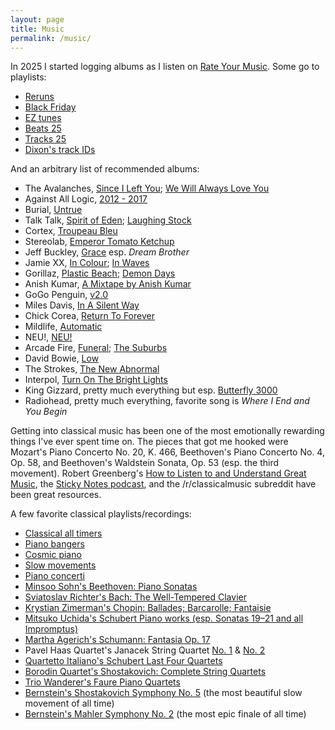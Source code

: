 ```yaml
---
layout: page
title: Music
permalink: /music/
---
```


In 2025 I started logging albums as I listen on [Rate Your Music](https://rateyourmusic.com/collection/dnsz/ss.rd). Some go to playlists:

* [Reruns](https://open.spotify.com/playlist/1aBExd90ioxHqzRrfs4Dhr?si=09ff1a7fe5ac4099)
* [Black Friday](https://open.spotify.com/playlist/7qBWDMAKsbP9sitdpWBzeE?si=68cb17dc83094e20)
* [EZ tunes](https://open.spotify.com/playlist/3RrtgMpUXX7FK67VDhUNqr?si=cdcdf07474a7408d)
* [Beats 25](https://open.spotify.com/playlist/1sadgFEX0N7kaKE9dHJWOt?si=b295da91b82a4d9c)
* [Tracks 25](https://open.spotify.com/playlist/4rrJ4ao69BwOSY89vY53qm?si=ebecc51e23b74ca7)
* [Dixon's track IDs](https://open.spotify.com/playlist/37i9dQZF1DWZMAcZLI8XCI?si=9e0600ef50ad4e90)

And an arbitrary list of recommended albums:

* The Avalanches, [Since I Left You](https://open.spotify.com/album/0YtYaaO0aipyeQl0xhAWTO?si=_xsm0mSsQKmtAroQu_hb_A); [We Will Always Love You](https://open.spotify.com/album/755yBlrk0Sz8tIgMMTgyr1?si=Z1Ueu7FuQh2zqGZzhpOyBQ)
* Against All Logic, [2012 - 2017](https://open.spotify.com/album/6L2xSRFqrdj9zBwh2cM0TF?si=ZW7IwG81S3yz5PnFl_DlFQ)
* Burial, [Untrue](https://open.spotify.com/album/1iRPiEYHIX2zpF8lkW54SK?si=RE1loMcIRaOV0AuNiebitw)
* Talk Talk, [Spirit of Eden](https://open.spotify.com/album/4YXo7p7aubyVIbNLoVlBp9?si=xZH9xP2nRMe8bhPFoUaRlA); [Laughing Stock](https://open.spotify.com/album/3NEa40lY9rNpSIALSIKn79?si=lBuW4khnSCegBw-oSMZD5g)
* Cortex, [Troupeau Bleu](https://open.spotify.com/album/74DOWHisu2jlFvPid9YTGB?si=lKec-6d_S0GOyFTpN_urKQ)
* Stereolab, [Emperor Tomato Ketchup](https://open.spotify.com/album/0haIl1ZqGy5akbazF8nxLs?si=MclISGSAT5uxiVhoVxukKQ)
* Jeff Buckley, [Grace](https://open.spotify.com/album/7yQtjAjhtNi76KRu05XWFS?si=o24VwKSTR0GmP9tvD9fD2w) esp. _Dream Brother_
* Jamie XX, [In Colour](https://open.spotify.com/album/04Duapg2mNlVykd895xcfZ?si=7hBtvLdWQ6-mXVZNHJSn-Q); [In Waves](https://open.spotify.com/album/57MSBg5pBQZH5bfLVDmeuP?si=abvrdZBoSYSEYUw8zQcpxQ)
* Gorillaz, [Plastic Beach](https://open.spotify.com/album/2dIGnmEIy1WZIcZCFSj6i8?si=7emeZaSNSg-UsbMNj6G-xg); [Demon Days](https://open.spotify.com/album/0bUTHlWbkSQysoM3VsWldT?si=Sr4JSPeXS8SROuRHA1FMDg)
* Anish Kumar, [A Mixtape by Anish Kumar](https://open.spotify.com/album/2FKcfRXY5LYv0pALiLRh3g?si=ZvaCg58ySAuO9HvGMWJz_g)
* GoGo Penguin, [v2.0](https://open.spotify.com/album/7rXrjbrYcXG8EkqXpt0weK?si=XQF8z7ZCSbG3Tr5uAriAGQ)
* Miles Davis, [In A Silent Way](https://open.spotify.com/album/0Hs3BomCdwIWRhgT57x22T?si=aqQ7Dtb6TuiccnYNo3pRDg)
* Chick Corea, [Return To Forever](https://open.spotify.com/album/6M0IAJHwQ6dFNtTkFsXCJc?si=lP5dv8IlSiequG3n2PDowg)
* Mildlife, [Automatic](https://open.spotify.com/album/4l8HTiPwY1GrY3WNUNOZ8q?si=GtmNcS0CTQO7f7AJH0JrSA)
* NEU!, [NEU!](https://open.spotify.com/album/1aKOQpS6TrGd3wTQooaIBH?si=8l1bgrz8SeqerE_oEb47Yw)
* Arcade Fire, [Funeral](https://open.spotify.com/album/6ZB8qaR9JNuS0Q0bG1nbcH?si=T-lofPX9SIWQMyAqAWLUvA); [The Suburbs](https://open.spotify.com/album/0gkUcpkyW2SXN49Yktkf6F?si=6rhrG33BRZmYILOMLjddUQ)
* David Bowie, [Low](https://open.spotify.com/album/2de6LD7eOW8zrlorbS28na?si=XGLbYyrOTsiPUOUtHKa03g)
* The Strokes, [The New Abnormal](https://open.spotify.com/album/2xkZV2Hl1Omi8rk2D7t5lN?si=FhwkCCr3RoWn9qd5tf2NQg)
* Interpol, [Turn On The Bright Lights](https://open.spotify.com/album/4sW8Eql2e2kdRP1A1R1clG?si=fFiVIgGzQhaDAmUgKtdf_Q)
* King Gizzard, pretty much everything but esp. [Butterfly 3000](https://open.spotify.com/album/2I0LPpmyvAwnXvCuBf3Pcy?si=HfyH44oHSlGPEjKE_5INJg)
* Radiohead, pretty much everything, favorite song is _Where I End and You Begin_

Getting into classical music has been one of the most emotionally rewarding things I've ever spent time on. The pieces that got me hooked were Mozart's Piano Concerto No. 20, K. 466, Beethoven's Piano Concerto No. 4, Op. 58, and Beethoven's Waldstein Sonata, Op. 53 (esp. the third movement). Robert Greenberg's [How to Listen to and Understand Great Music](https://www.audible.com/pd/How-to-Listen-to-and-Understand-Great-Music-3rd-Edition-Audiobook/B00DDVQIM2), the [Sticky Notes podcast](https://stickynotespodcast.libsyn.com/), and the /r/classicalmusic subreddit have been great resources.

A few favorite classical playlists/recordings:

* [Classical all timers](https://open.spotify.com/playlist/1eYD5BUaapMfNGDoEiPDXO?si=64f367b30a42468a)
* [Piano bangers](https://open.spotify.com/playlist/6kURKdivewP2JlCzUJOZGX?si=b01ab0153d12430c)
* [Cosmic piano](https://open.spotify.com/playlist/3JvRWGpcHCjgCw0ghbh1SA?si=803b3ab90fee4f11)
* [Slow movements](https://open.spotify.com/playlist/3XU09g8N8cbWzFIgqJdkeL?si=a5b387a7369e4fff)
* [Piano concerti](https://open.spotify.com/playlist/20Y6NRhIlhNEFNBzeN2u6R?si=5e127130c5634a26)
* [Minsoo Sohn's Beethoven: Piano Sonatas](https://open.spotify.com/album/5xZS63vJBpsPbIOi0Hvlc4?si=l3jK3PPSTrOYbiLUCDtd3A)
* [Sviatoslav Richter's Bach: The Well-Tempered Clavier](https://open.spotify.com/album/3PWhuYij6e99npMTjTZm2C?si=MHIAyTRSRE6GK8L4CVrBYQ)
* [Krystian Zimerman's Chopin: Ballades; Barcarolle; Fantaisie](https://open.spotify.com/album/5c9v5oU43Oo22MSG8EKFp2?si=cdlEH6dzTFmXO4Pjjd0k9Q)
* [Mitsuko Uchida's Schubert Piano works (esp. Sonatas 19–21 and all Impromptus)](https://open.spotify.com/album/6WyrofdS0VcQwalzvy9VIA?si=WtCPvO4TTf2JivIS8fUQwQ)
* [Martha Agerich's Schumann: Fantasia Op. 17](https://open.spotify.com/album/60wBLkr0WADMATI5O9D97I?si=HY_TmoFNQKqo3TkYjgV7Uw)
* Pavel Haas Quartet's Janacek String Quartet [No. 1](https://open.spotify.com/album/6TkdaEGFJlyDnd7C1URmMr?si=CbQdhbZlTIC_Urq7Wcav3g) & [No. 2](https://open.spotify.com/album/1t4K3IzZXvRHudQdNpFbfE?si=3K0ZSFq2R1-p_IPkrEpdlw)
* [Quartetto Italiano's Schubert Last Four Quartets](https://open.spotify.com/album/6TkdaEGFJlyDnd7C1URmMr?si=GbK_sWoSTRqj03w63dYiiA)
* [Borodin Quartet's Shostakovich: Complete String Quartets](https://open.spotify.com/album/1P7HxxQEjRdzko4WEeM9uP?si=mXhDa1F3QcGbnvwoeo4Ngw)
* [Trio Wanderer's Faure Piano Quartets](https://open.spotify.com/album/2m2n7PDLAVkmQ9xzWknyQG?si=Ab_DpDmBSpSGcHpnU3wbsQ)
* [Bernstein's Shostakovich Symphony No. 5](https://open.spotify.com/album/00d6wTUJHGsrxPmbETXGWm?si=f-UFDomRQQioiBIKITcyCA) (the most beautiful slow movement of all time)
* [Bernstein's Mahler Symphony No. 2](https://open.spotify.com/album/6DCPK81jYJdzAuCmMglh6x?si=dKXnutP0T1ehLX3d9IVqEg) (the most epic finale of all time)

